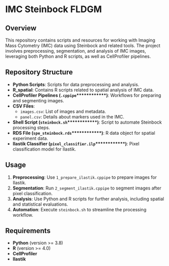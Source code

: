 # IMC Steinbock FLDGM

## Overview

This repository contains scripts and resources for working with Imaging Mass Cytometry (IMC) data using Steinbock and related tools. The project involves preprocessing, segmentation, and analysis of IMC images, leveraging both Python and R scripts, as well as CellProfiler pipelines.

## Repository Structure

- **Python Scripts**: Scripts for data preprocessing and analysis.
- **R\_spatial**: Contains R scripts related to spatial analysis of IMC data.
- **CellProfiler Pipelines (******`.cppipe`******\*\*\*\*\*\*\*\*\*\*\*\*)**: Workflows for preparing and segmenting images.
- **CSV Files**:
  - `images.csv`: List of images and metadata.
  - `panel.csv`: Details about markers used in the IMC.
- **Shell Script (`steinbock.sh`\*\*\*\*\*\*\*\*\*\*\*\*)**: Script to automate Steinbock processing steps.
- **RDS File (******`spe_steinbock.rds`******\*\*\*\*\*\*\*\*\*\*\*\*)**: R data object for spatial experiment data.
- **Ilastik Classifier (******`pixel_classifier.ilp`******\*\*\*\*\*\*\*\*\*\*\*\*)**: Pixel classification model for Ilastik.

## Usage

1. **Preprocessing**: Use `1_prepare_ilastik.cppipe` to prepare images for Ilastik.
2. **Segmentation**: Run `2_segment_ilastik.cppipe` to segment images after pixel classification.
3. **Analysis**: Use Python and R scripts for further analysis, including spatial and statistical evaluations.
4. **Automation**: Execute `steinbock.sh` to streamline the processing workflow.

## Requirements

- **Python** (version >= 3.8)
- **R** (version >= 4.0)
- **CellProfiler**
- **Ilastik**



##
